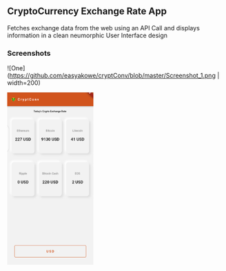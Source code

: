 
## CryptoCurrency Exchange Rate App
Fetches exchange data from the web using an API Call and displays information in a clean neumorphic User Interface design

### Screenshots
![One](https://github.com/easyakowe/cryptConv/blob/master/Screenshot_1.png | width=200)

<img src="https://github.com/easyakowe/cryptConv/blob/master/Screenshot_1.png" width="200" height="400" />
